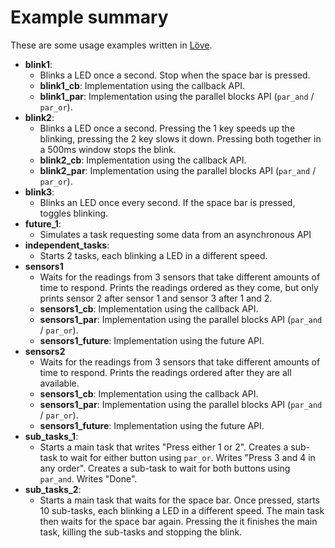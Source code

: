 # Example summary
These are some usage examples written in [Löve](https://love2d.org).
* **blink1**:
	* Blinks a LED once a second. Stop when the space bar is pressed.
	* **blink1_cb**: Implementation using the callback API.
	* **blink1_par**: Implementation using the parallel blocks API (`par_and` / `par_or`).
* **blink2**:
	* Blinks a LED once a second. Pressing the 1 key speeds up the blinking, pressing the 2 key slows it down. Pressing both together in a 500ms window stops the blink.
	* **blink2_cb**: Implementation using the callback API.
	* **blink2_par**: Implementation using the parallel blocks API (`par_and` / `par_or`).
* **blink3**:
	* Blinks an LED once every second. If the space bar is pressed, toggles blinking.
* **future_1**:
	* Simulates a task requesting some data from an asynchronous API
* **independent_tasks**:
	* Starts 2 tasks, each blinking a LED in a different speed.
* **sensors1**
	* Waits for the readings from 3 sensors that take different amounts of time to respond. Prints the readings ordered as they come, but only prints sensor 2 after sensor 1 and sensor 3 after 1 and 2.
	* **sensors1_cb**: Implementation using the callback API.
	* **sensors1_par**: Implementation using the parallel blocks API (`par_and` / `par_or`).
	* **sensors1_future**: Implementation using the future API.
* **sensors2**
	* Waits for the readings from 3 sensors that take different amounts of time to respond. Prints the readings ordered after they are all available.
	* **sensors1_cb**: Implementation using the callback API.
	* **sensors1_par**: Implementation using the parallel blocks API (`par_and` / `par_or`).
	* **sensors1_future**: Implementation using the future API.
* **sub_tasks_1**:
	* Starts a main task that writes "Press either 1 or 2". Creates a sub-task to wait for either button using `par_or`. Writes "Press 3 and 4 in any order". Creates a sub-task to wait for both buttons using `par_and`. Writes "Done".
* **sub_tasks_2**:
	* Starts a main task that waits for the space bar. Once pressed, starts 10 sub-tasks, each blinking a LED in a different speed. The main task then waits for the space bar again. Pressing the it finishes the main task, killing the sub-tasks and stopping the blink.

